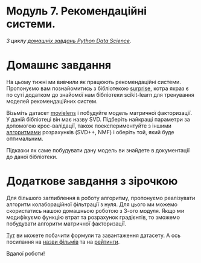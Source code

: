 # Модуль 7. Рекомендаційні системи.

*З циклу [домашніх завдань Python Data Science](https://github.com/lexxai/goit_python_data_sciense_homework).*

# Домашнє завдання


На цьому тижні ми вивчили як працюють рекомендаційні системи. Пропонуємо вам познайомитись з бібліотекою [surprise](https://surpriselib.com/), котра якраз є по суті додатком до знайомої нам бібліотеки scikit-learn для тренування моделей рекомендаційних систем.


Візьміть датасет [movielens](https://surprise.readthedocs.io/en/stable/dataset.html) і побудуйте модель матричної факторизації. У даній бібліотеці він має назву SVD. Підберіть найкращі параметри за допомогою крос-валідації, також поекспериментуйте з іншими [алгоритмами](https://surprise.readthedocs.io/en/stable/prediction_algorithms_package.html) розрахунків (SVD++, NMF) і оберіть той, який буде оптимальним.


Підказки як саме побудувати дану модель ви знайдете в документації до даної бібліотеки.

# Додаткове завдання з зірочкою

Для більшого заглиблення в роботу алгоритму, пропонуємо реалізувати алгоритм колабораційної фільтрації з нуля. Для цього ми можемо скористатись нашою домашньою роботою з 3-ого модуля. Якщо ми модифікуємо функцію втрат та розрахунок градієнтів, то зможемо побудувати алгоритм матричної факторизації.


[Тут](https://colab.research.google.com/drive/1biZdo4pc_Kkm-JvZsuadqDVphfUu1sGk?usp=sharing) ви можете побачити формули та завантаження датасету. А ось посилання на [назви фільмів](https://drive.google.com/file/d/12XeO4KXQfbvvTdLFbkYA-BeXzhlNnnuo/view?usp=sharing) та на [рейтинги](https://drive.google.com/file/d/17V9OhXeZH9Wv17Nkh-Tqxa8svEmRZcIp/view?usp=sharing).


Вдалої роботи!
